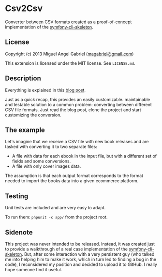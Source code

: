 Csv2Csv
=======

Converter between CSV formats created as a proof-of-concept implementation of the [symfony-cli-skeleton](http://github.com/magabriel/symfony-cli-skeleton).

License
-------

Copyright (c) 2013 Miguel Angel Gabriel (magabriel@gmail.com)

This extension is licensed under the MIT license. See `LICENSE.md`.

Description
-----------

Everything is explained in this [blog post](http://dev4theweb.blogspot.com.es/2013/07/a-csv-to-csv-converter-using-symfony.html).

Just as a quick recap, this provides an easily customizable. maintainable and testable solution to a common problem: converting between different CSV file formats. Just read the blog post, clone the project and start customizing the conversion. 

The example
-----------

Let's imagine that we receive a CSV file with new book releases and are tasked with converting it to two separate files:

- A file with data for each ebook in the input file, but with a different set of fields and some conversions.
- A file with only cover images data.

The assumption is that each output format corresponds to the format needed to import the books data into a given ecommerce platform.  

Testing
-------

Unit tests are included and are very easy to adapt. 

To run them: `phpunit -c app/` from the project root.
 
Sidenote
--------

This project was never intended to be released. Instead, it was created just to provide a walkthrough of a real case implementation of the [symfony-cli-skeleton](http://github.com/magabriel/symfony-cli-skeleton). But, after some interaction with a very persistent guy (who talked me into helping him to make it work, which in turn led to finding a bug in the code), I reconsidered my position and decided to upload it to GitHub. I really hope someone find it useful.



